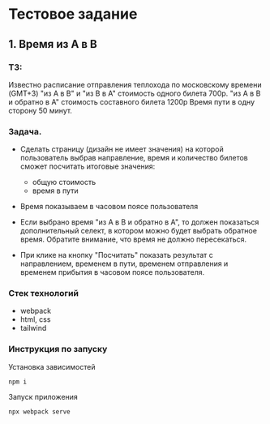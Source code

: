 # Тестовое задание
## 1. Время из A в B
### ТЗ: 

Известно расписание отправления теплохода по московскому времени (GMT+3)
"из A в B" и "из B в A" стоимость одного билета 700р.
"из A в B и обратно в А" стоимость составного билета 1200р
Время пути в одну сторону 50 минут.

### Задача. 

+ Сделать страницу (дизайн не имеет значения) на которой пользователь выбрав направление, 
  время и количество билетов сможет посчитать итоговые значения: 
  + общую стоимость 
  + время в пути

+ Время показываем в часовом поясе пользователя
+ Если выбрано время "из A в B и обратно в А", то должен показаться дополнительный селект, 
  в котором можно будет выбрать обратное время. Обратите внимание, что время не должно пересекаться. 
+ При клике на кнопку "Посчитать" показать результат с направлением, временем в пути, временем отправления 
  и временем прибытия в часовом поясе пользователя. 
  
### Стек технологий 
+ webpack
+ html, css
+ tailwind

### Инструкция по запуску

Установка зависимостей
```
npm i
```

Запуск приложения
```
npx webpack serve
```
